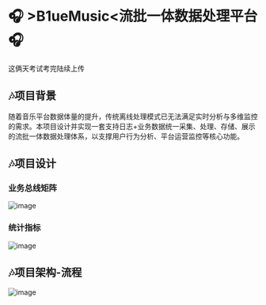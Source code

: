 # 🎧 >B1ueMusic<流批一体数据处理平台 🎧
这俩天考试考完陆续上传
## 🎶项目背景
  随着音乐平台数据体量的提升，传统离线处理模式已无法满足实时分析与多维监控的需求。本项目设计并实现一套支持日志+业务数据统一采集、处理、存储、展示的流批一体数据处理体系，以支撑用户行为分析、平台运营监控等核心功能。
## 🎶项目设计
### 业务总线矩阵
![image](https://github.com/user-attachments/assets/d116ec12-d6cc-4662-b625-025a6f061ddd)
### 统计指标
![image](https://github.com/user-attachments/assets/e3d28838-bce8-48c6-9255-30241b8e9cd3)
## 🎶项目架构-流程
![image](https://github.com/user-attachments/assets/aa860e72-12ec-48b4-a5fb-ab8dd46331a2)




